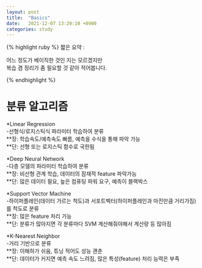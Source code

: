 ```yaml
---
layout: post
title:  "Basics"
date:   2021-12-07 13:20:10 +0900
categories: study
---
```





{% highlight ruby %}
짧은 요약 :

어느 정도가 베이직한 것인 지는 모르겠지만  
복습 겸 정리가 좀 필요할 것 같아 적어봅니다.  

{% endhighlight %}


# 분류 알고리즘  

*Linear Regression  
-선형식/로지스틱식 파라미터 학습하여 분류  
**장: 학습속도/예측속도 빠름, 예측을 수식을 통해 파악 가능  
**단: 선형 또는 로지스틱 함수로 국한됨  

*Deep Neural Network  
-다층 모델의 파라미터 학습하여 분류  
**장: 비선형 관계 학습, 데이터의 잠재적 feature 파악가능  
**단: 많은 데이터 필요, 높은 컴퓨팅 파워 요구, 예측이 블랙박스  

*Support Vector Machine  
-하이퍼플레인(데이터 가르는 척도)과 서포트벡터(하이퍼플레인과 마진만큼 거리가짐)를 척도로 분류  
**장: 많은 feature 처리 가능  
**단: 분류가 많아지면 각 분류마다 SVM 계산해줘야해서 계산량 등 많아짐  

*K-Nearest Neighbor  
-거리 기반으로 분류  
**장: 이해하가 쉬움, 튜닝 적어도 성능 괜춘  
**단: 데이터가 커지면 예측 속도 느려짐, 많은 특성(feature) 처리 능력은 부족  





